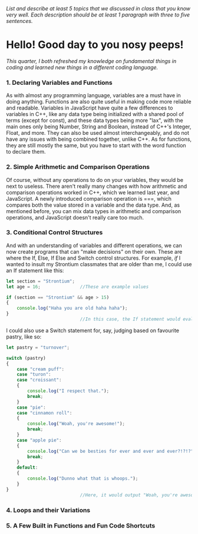  *List and describe at least 5 topics that we discussed in class that you know very well. Each description should be at least 1 paragraph with three to five sentences.*

# **Hello! Good day to you nosy peeps!**
*This quarter, I both refreshed my knowledge on fundamental things in coding and learned new things in a different coding language.*

### 1. Declaring Variables and Functions

As with almost any programming language, variables are a must have in doing anything. Functions are also quite useful in making code more reliable and readable. Variables in JavaScript have quite a few differences to variables in C++, like any data type being initialized with a shared pool of terms (except for const), and these data types being more "lax", with the main ones only being Number, String and Boolean, instead of C++'s Integer, Float, and more. They can also be used almost interchangeably, and do not have any issues with being combined together, unlike C++. As for functions, they are still mostly the same, but you have to start with the word function to declare them.

### 2. Simple Arithmetic and Comparison Operations

Of course, without any operations to do on your variables, they would be next to useless. There aren't really many changes with how arithmetic and comparison operations worked in C++, which we learned last year, and JavaScript. A newly introduced comparison operation is ===, which compares both the value stored in a variable and the data type. And, as mentioned before, you can mix data types in arithmetic and comparison operations, and JavaScript doesn't really care too much.

### 3. Conditional Control Structures

And with an understanding of variables and different operations, we can now create programs that can "make decisions" on their own. These are where the If, Else, If Else and Switch control structures. For example, *if* I wanted to insult my Strontium classmates that are older than me, I could use an If statement like this:

```javascript
let section = "Strontium";
let age = 16;               //These are example values

if (section == "Strontium" && age > 15)
{
    console.log("Haha you are old haha haha");
}                          
                            //In this case, the If statement would evaluate as true and output the weird line
```

I could also use a Switch statement for, say, judging based on favourite pastry, like so:

```javascript
let pastry = "turnover";

switch (pastry)
{
    case "cream puff":
    case "turon":
    case "croissant":
    {
        console.log("I respect that.");
        break;
    }
    case "pie":
    case "cinnamon roll":
    {
        console.log("Woah, you're awesome!");
        break;
    }
    case "apple pie":
    {
        console.log("Can we be besties for ever and ever and ever?!?!?");
        break;
    }
    default:
    {
        console.log("Dunno what that is whoops.");
    }
}
                            //Here, it would output "Woah, you're awesome!"
```

### 4. Loops and their Variations
### 5. A Few Built in Functions and Fun Code Shortcuts


